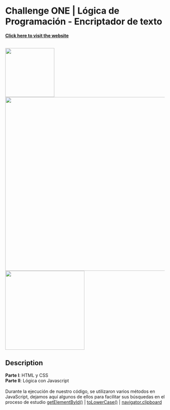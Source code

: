 # Challenge ONE | Lógica de Programación - Encriptador de texto

 **[Click here to visit the website](https://karencardiel.github.io/text-encryptor/)**
<br><br>

<img src = "https://github.com/karencardiel/text-encryptor/assets/129384547/f901ff3b-3946-4e50-b684-e7a8a789d26f" width = "155"> <img src = "https://github.com/karencardiel/text-encryptor/assets/129384547/4b318668-052c-4b3f-9e76-597cb7511b34" width = "550"> <img src = "https://github.com/karencardiel/text-encryptor/assets/129384547/94a44d91-e31f-4c14-90ec-c1faf487a681" width = "250"> 

##  Description 

**Parte I**: HTML y CSS 
<br>
**Parte II**: Lógica con Javascript 
<br>
<br>
Durante la ejecución de nuestro código, se utilizaron varios métodos en JavaScript, dejamos aquí algunos de ellos para facilitar sus búsquedas en el proceso de estudio
  [getElementById()](https://developer.mozilla.org/en-US/docs/Web/API/Document/getElementById) |
  [toLowerCase()](https://developer.mozilla.org/pt-BR/docs/Web/JavaScript/Reference/Global_Objects/String/toLowerCase) |
  [navigator.clipboard](https://developer.mozilla.org/en-US/docs/Mozilla/Add-ons/WebExtensions/Interact_with_the_clipboard) 

  
